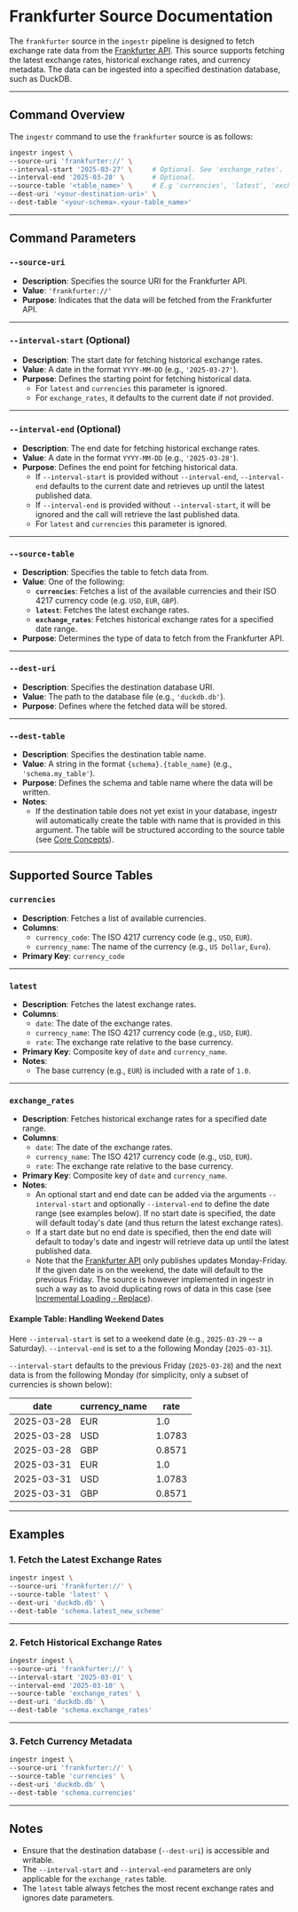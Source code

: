 # **Frankfurter Source Documentation**

The `frankfurter` source in the `ingestr` pipeline is designed to fetch exchange rate data from the [Frankfurter API](https://www.frankfurter.dev/). This source supports fetching the latest exchange rates, historical exchange rates, and currency metadata. The data can be ingested into a specified destination database, such as DuckDB.

---

## **Command Overview**

The `ingestr` command to use the `frankfurter` source is as follows:

```bash
ingestr ingest \
--source-uri 'frankfurter://' \
--interval-start '2025-03-27' \     # Optional. See 'exchange_rates'.
--interval-end '2025-03-28' \       # Optional.
--source-table '<table_name>' \     # E.g 'currencies', 'latest', 'exchange_rates'. See below.
--dest-uri '<your-destination-uri>' \
--dest-table '<your-schema>.<your-table_name>'
```

---

## **Command Parameters**

### **`--source-uri`**
- **Description**: Specifies the source URI for the Frankfurter API.
- **Value**: `'frankfurter://'`
- **Purpose**: Indicates that the data will be fetched from the Frankfurter API.

---

### **`--interval-start` (Optional)**
- **Description**: The start date for fetching historical exchange rates.
- **Value**: A date in the format `YYYY-MM-DD` (e.g., `'2025-03-27'`).
- **Purpose**: Defines the starting point for fetching historical data.
  - For `latest` and `currencies` this parameter is ignored.
  - For `exchange_rates`, it defaults to the current date if not provided.

---

### **`--interval-end` (Optional)**
- **Description**: The end date for fetching historical exchange rates.
- **Value**: A date in the format `YYYY-MM-DD` (e.g., `'2025-03-28'`).
- **Purpose**: Defines the end point for fetching historical data. 
    - If `--interval-start` is provided without `--interval-end`, `--interval-end` defaults to the current date and retrieves up until the latest published data.
    - If `--interval-end` is provided without `--interval-start`, it will be ignored and the call will retrieve the last published data.
    - For `latest` and `currencies` this parameter is ignored.

---

### **`--source-table`**
- **Description**: Specifies the table to fetch data from.
- **Value**: One of the following:
  - **`currencies`**: Fetches a list of the available currencies and their ISO 4217 currency code (e.g. `USD`, `EUR`, `GBP`).
  - **`latest`**: Fetches the latest exchange rates.
  - **`exchange_rates`**: Fetches historical exchange rates for a specified date range.
- **Purpose**: Determines the type of data to fetch from the Frankfurter API.

---

### **`--dest-uri`**
- **Description**: Specifies the destination database URI.
- **Value**: The path to the database file (e.g., `'duckdb.db'`).
- **Purpose**: Defines where the fetched data will be stored.

---

### **`--dest-table`**
- **Description**: Specifies the destination table name.
- **Value**: A string in the format `{schema}.{table_name}` (e.g., `'schema.my_table'`).
- **Purpose**: Defines the schema and table name where the data will be written.
- **Notes**:
    - If the destination table does not yet exist in your database, ingestr will automatically create the table with name that is provided in this argument. The table will be structured according to the source table (see [Core Concepts](https://bruin-data.github.io/ingestr/getting-started/core-concepts.html)).

---

## **Supported Source Tables**

### **`currencies`**
- **Description**: Fetches a list of available currencies.
- **Columns**:
  - `currency_code`: The ISO 4217 currency code (e.g., `USD`, `EUR`).
  - `currency_name`: The name of the currency (e.g., `US Dollar`, `Euro`).
- **Primary Key**: `currency_code`

---

### **`latest`**
- **Description**: Fetches the latest exchange rates.
- **Columns**:
  - `date`: The date of the exchange rates.
  - `currency_name`: The ISO 4217 currency code (e.g., `USD`, `EUR`).
  - `rate`: The exchange rate relative to the base currency.
- **Primary Key**: Composite key of `date` and `currency_name`.
- **Notes**:
  - The base currency (e.g., `EUR`) is included with a rate of `1.0`.

---

### **`exchange_rates`**
- **Description**: Fetches historical exchange rates for a specified date range.
- **Columns**:
  - `date`: The date of the exchange rates.
  - `currency_name`: The ISO 4217 currency code (e.g., `USD`, `EUR`).
  - `rate`: The exchange rate relative to the base currency.
- **Primary Key**: Composite key of `date` and `currency_name`.
- **Notes**:
  - An optional start and end date can be added via the arguments `--interval-start` and optionally `--interval-end` to define the date range (see examples below). If no start date is specified, the date will default today's date (and thus return the latest exchange rates).
  - If a start date but no end date is specified, then the end date will default to today's date and ingestr will retrieve data up until the latest published data.
  - Note that the [Frankfurter API](https://www.frankfurter.dev/) only publishes updates Monday-Friday. If the given date is on the weekend, the date will default to the previous Friday. The source is however implemented in ingestr in such a way as to avoid duplicating rows of data in this case (see [Incremental Loading - Replace](https://bruin-data.github.io/ingestr/getting-started/incremental-loading.html)).

#### **Example Table: Handling Weekend Dates**
Here `--interval-start` is set to a weekend date (e.g., `2025-03-29` -- a Saturday). `--interval-end` is set to a the following Monday (`2025-03-31`). 

`--interval-start` defaults to the previous Friday (`2025-03-28`) and the next data is from the following Monday (for simplicity, only a subset of currencies is shown below):

| **date**     | **currency_name** | **rate** |
|--------------|-------------------|----------|
| 2025-03-28   | EUR               | 1.0      | 
| 2025-03-28   | USD               | 1.0783   | 
| 2025-03-28   | GBP               | 0.8571   | 
| 2025-03-31   | EUR               | 1.0      | 
| 2025-03-31   | USD               | 1.0783   |
| 2025-03-31   | GBP               | 0.8571   |


---

## **Examples**

### **1. Fetch the Latest Exchange Rates**
```bash
ingestr ingest \
--source-uri 'frankfurter://' \
--source-table 'latest' \
--dest-uri 'duckdb.db' \
--dest-table 'schema.latest_new_scheme'
```

---

### **2. Fetch Historical Exchange Rates**
```bash
ingestr ingest \
--source-uri 'frankfurter://' \
--interval-start '2025-03-01' \
--interval-end '2025-03-10' \
--source-table 'exchange_rates' \
--dest-uri 'duckdb.db' \
--dest-table 'schema.exchange_rates'
```

---

### **3. Fetch Currency Metadata**
```bash
ingestr ingest \
--source-uri 'frankfurter://' \
--source-table 'currencies' \
--dest-uri 'duckdb.db' \
--dest-table 'schema.currencies'
```

---

## **Notes**
- Ensure that the destination database (`--dest-uri`) is accessible and writable.
- The `--interval-start` and `--interval-end` parameters are only applicable for the `exchange_rates` table.
- The `latest` table always fetches the most recent exchange rates and ignores date parameters.
